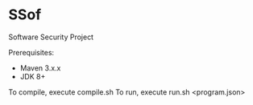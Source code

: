 # SSof
Software Security Project

Prerequisites:
- Maven 3.x.x
- JDK 8+

To compile, execute compile.sh
To run, execute run.sh <program.json>
